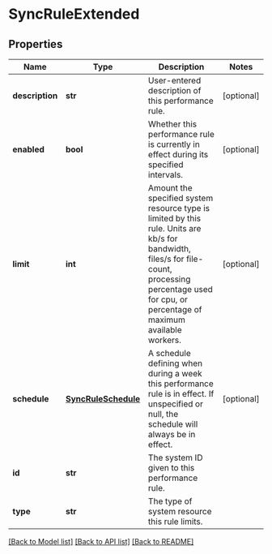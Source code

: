 # SyncRuleExtended

## Properties
Name | Type | Description | Notes
------------ | ------------- | ------------- | -------------
**description** | **str** | User-entered description of this performance rule. | [optional] 
**enabled** | **bool** | Whether this performance rule is currently in effect during its specified intervals. | [optional] 
**limit** | **int** | Amount the specified system resource type is limited by this rule.  Units are kb/s for bandwidth, files/s for file-count, processing percentage used for cpu, or percentage of maximum available workers. | [optional] 
**schedule** | [**SyncRuleSchedule**](SyncRuleSchedule.md) | A schedule defining when during a week this performance rule is in effect.  If unspecified or null, the schedule will always be in effect. | [optional] 
**id** | **str** | The system ID given to this performance rule. | 
**type** | **str** | The type of system resource this rule limits. | 

[[Back to Model list]](../README.md#documentation-for-models) [[Back to API list]](../README.md#documentation-for-api-endpoints) [[Back to README]](../README.md)


